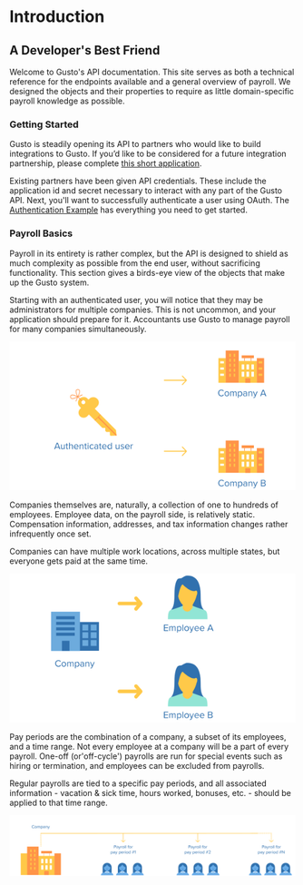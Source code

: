 # Introduction

## A Developer's Best Friend

Welcome to Gusto's API documentation. This site serves as both a technical reference for the endpoints available and a general overview of payroll. We designed the objects and their properties to require as little domain-specific payroll knowledge as possible.

### Getting Started

Gusto is steadily opening its API to partners who would like to build integrations to Gusto. If you’d like to be considered for a future integration partnership, please complete [this short application](https://gusto.stoplight.io/docs/gusto-api/docs/contact/Request%20API%20Access.md).

Existing partners have been given API credentials. These include the application id and secret necessary to interact with any part of the Gusto API. Next, you'll want to successfully authenticate a user using OAuth. The [Authentication Example](https://gusto.stoplight.io/docs/gusto-api/docs/basics/Authentication.md) has everything you need to get started.

### Payroll Basics

Payroll in its entirety is rather complex, but the API is designed to shield as much complexity as possible from the end user, without sacrificing functionality. This section gives a birds-eye view of the objects that make up the Gusto system.

Starting with an authenticated user, you will notice that they may be administrators for multiple companies. This is not uncommon, and your application should prepare for it. Accountants use Gusto to manage payroll for many companies simultaneously.

![](../../assets/images/authenticated-user-company.png)

Companies themselves are, naturally, a collection of one to hundreds of employees. Employee data, on the payroll side, is relatively static. Compensation information, addresses, and tax information changes rather infrequently once set.

Companies can have multiple work locations, across multiple states, but everyone gets paid at the same time.

![](../../assets/images/company-to-employees.png)

Pay periods are the combination of a company, a subset of its employees, and a time range. Not every employee at a company will be a part of every payroll. One-off (or'off-cycle') payrolls are run for special events such as hiring or termination, and employees can be excluded from payrolls.

Regular payrolls are tied to a specific pay periods, and all associated information - vacation & sick time, hours worked, bonuses, etc. - should be applied to that time range.

![](../../assets/images/pay-periods.png)